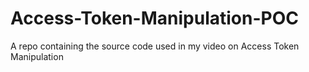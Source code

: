 # Access-Token-Manipulation-POC
A repo containing the source code used in my video on Access Token Manipulation
